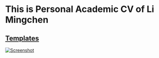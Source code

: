 # This is Personal Academic CV of Li Mingchen

## [Templates](https://github.com/HugoBlox/theme-academic-cv)

[![Screenshot](.github/preview.webp)](https://hugoblox.com/templates/)
